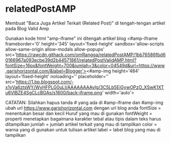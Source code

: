 # relatedPostAMP
Membuat "Baca Juga Artikel Terkait (Related Post)" di tengah-tengan artikel pada Blog Valid Amp

Gunakan kode html "amp-iframe" ini ditengah artikel blog
<#amp-iframe frameborder='0' height='345' layout='fixed-height' sandbox='allow-scripts allow-same-origin allow-modals allow-popups' src='https://rawcdn.githack.com/omRangga/relatedPostAMP/1bb76586fbd60166967a093ecbe39d2b44571861/relatedPostValidAMP.html?fontSize=16px&fontWeight=700&jumlah=3&color=04549d&url=https://www.garishorizontal.com/&label=Blogger'><#amp-img height='484' layout='fixed-height' noloading='' placeholder='' src='https://1.bp.blogspot.com/-x1yVa6ztsWY/WyHFPLG0uLI/AAAAAAAAyIg/3C5Lb5EjGywOPzO_XSwK1XTu6VlBZE4SgCLcBGAs/s1600/back-iframe.png' width='auto'></amp-img></amp-iframe>

CATATAN:
Silahkan hapus tanda # yang ada di #amp-iframe dan #amp-img
ubah url https://www.garishorizontal.com dengan url blog anda
fontSize = menentukan besar dan kecil Huruf yang mau di gunakan
fontWeight = properti menetapkan bagaimana karakter tebal atau tipis dalam teks harus ditampilkan
jumlah = jumlah artikel terkait yang mau di tampilkan
color = warna yang di gunakan untuk tulisan artikel
label = label blog yang mau di tampilkan
